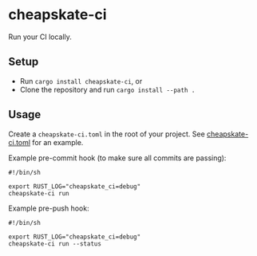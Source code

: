 # cheapskate-ci

Run your CI locally.

## Setup

* Run `cargo install cheapskate-ci`, or
* Clone the repository and run `cargo install --path .`

## Usage

Create a `cheapskate-ci.toml` in the root of your project.
See [cheapskate-ci.toml](cheapskate-ci.toml) for an example.

Example pre-commit hook (to make sure all commits are passing):

```shell
#!/bin/sh

export RUST_LOG="cheapskate_ci=debug"
cheapskate-ci run
```

Example pre-push hook:

```shell
#!/bin/sh

export RUST_LOG="cheapskate_ci=debug"
cheapskate-ci run --status
```
